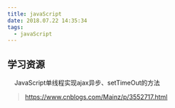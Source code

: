```yaml
---
title: javaScript
date: 2018.07.22 14:35:34
tags:
  - javaScript
---
```


## 学习资源

&nbsp;&nbsp;&nbsp;&nbsp;JavaScript单线程实现ajax异步、setTimeOut的方法

>https://www.cnblogs.com/Mainz/p/3552717.html

